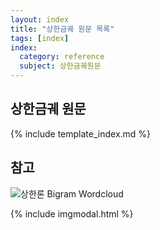 ```yaml
---
layout: index
title: "상한금궤 원문 목록"
tags: [index]
index:
  category: reference
  subject: 상한금궤원문
---
```



## 상한금궤 원문

{% include template_index.md %}

## 참고


![상한론 Bigram Wordcloud]( {{site.baseurl}}/img/etc/bigram_wordcloud_from_shanghanlun.svg  )

{% include imgmodal.html %}
